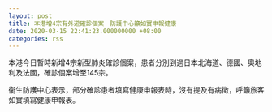 ```yaml
---
layout: post
title: 本港增4宗有外遊確診個案　防護中心籲如實申報健康
date: 2020-03-15 22:41:23.000000000 +08:00
categories: rss
---
```


本港今日暫時新增4宗新型肺炎確診個案，患者分別到過日本北海道、德國、奧地利及法國，確診個案增至145宗。

衞生防護中心表示，部分確診患者填寫健康申報表時，沒有提及有病徵，呼籲旅客如實填寫健康申報表。
